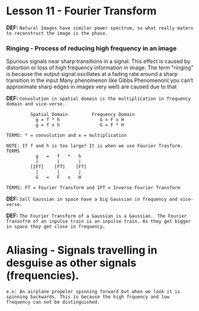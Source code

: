 # Lesson 11 - Fourier Transform

**DEF:** ```Natural Images have similar power spectrum, so what really maters to reconstruct the image is the phase.```

### Ringing - Process of reducing high frequency in an image
Spurious signals near sharp transitions in a signal. This effect is caused by distortion or loss of high frequency information in image.
The term "ringing" is because the output signal oscillates at a fading rate around a sharp transition in the input
Many phenomenon like Gibbs Phenomenon( you can’t approximate sharp edges in images very well) are caused due to that

**DEF:** ```Convolution in spatial domain is the multiplication in frequency domain and vice-verse.```
``` Convolution in spatial domain is the multiplication in frequency domain and vice-verse.
         Spatial Domain         Frequency Domain
           g = f * h               G = F x H
           g = f x h               G = F * H

TERMS: * = convolution and x = multiplication

NOTE: If f and h is too large? It is when we use Fourier Trasform.
TERMS
           g   =   f   *   h 
           |       |       |
         [IFT]    [FT]    [FT]
           |       |       |
           G   =   F   x   H
         
TERMS: FT = Fourier Transform and IFT = Inverse Fourier Transform        
```
**DEF:** ```Sall Gaussian in space have a big Gaussian in frequency and vice-verse.```

**DEF:** ``` The Fourier Transform of a Gaussian is a Gaussian. ```
         ``` The Fourier Transofrm of an inpulse train is an inpulse train. As they get bigger in space they get close in frequency.```


# Aliasing - Signals travelling in desguise as other signals (frequencies).
```
e.x: An airplane propeler spinning forward but when we look it is spinning backwards. This is because the high frquency and low frequency can not be distinguished.
```

